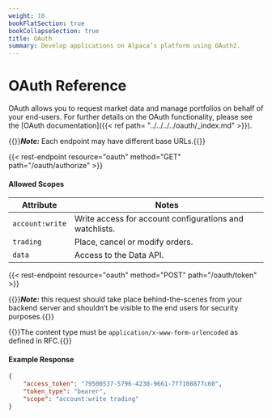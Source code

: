 ```yaml
---
weight: 10
bookFlatSection: true
bookCollapseSection: true
title: OAuth
summary: Develop applications on Alpaca’s platform using OAuth2.
---
```


# OAuth Reference

OAuth allows you to request market data and manage portfolios on behalf of your end-users. For further details on the OAuth functionality, please see the [OAuth documentation]({{< ref path= "../../../../oauth/_index.md" >}}).

{{<hint info>}}***Note:*** Each endpoint may have different base URLs.{{</hint>}}

{{< rest-endpoint resource="oauth" method="GET" path="/oauth/authorize" >}}
#### Allowed Scopes

| Attribute         | Notes                                                                                        |
| ----------------- | -------------------------------------------------------------------------------------------- |
| `account:write`   | Write access for account configurations and watchlists.                                      |
| `trading`         | Place, cancel or modify orders.                                                              |
| `data`            | Access to the Data API.                                                                      |



{{< rest-endpoint resource="oauth" method="POST" path="/oauth/token" >}}


{{<hint danger>}}***Note:*** this request should take place behind-the-scenes from your backend server and shouldn’t be visible to the end users for security purposes.{{</hint>}}

{{<hint info>}}The content type must be `application/x-www-form-urlencoded` as defined in RFC.{{</hint>}}

#### Example Response
```json
{
    "access_token": "79500537-5796-4230-9661-7f7108877c60",
    "token_type": "bearer",
    "scope": "account:write trading"
}
```

